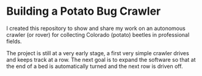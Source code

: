 # Building a Potato Bug Crawler 

I created this repository to show and share my work on an autonomous crawler (or rover) for collecting Colorado (potato) beetles in professional fields.

The project is still at a very early stage, a first very simple crawler drives and keeps track at a row. The next goal is to expand the software so that at the end of a bed is automatically turned and the next row is driven off.
